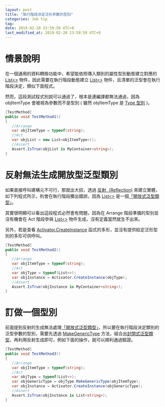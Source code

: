 ```yaml
---
layout: post
title: "執行階段決定泛形參數的型別"
categories: Job tip
tag: 
date: 2019-02-20 23:59:59 UTC+8 
last_modified_at: 2019-02-20 23:59:59 UTC+8 
---
```


# 情景說明

 在一個通用的資料轉換功能中，希望能依照傳入類別的屬性型別動態建立對應的 [List<>][List<>] 物件，因此需要在執行階段動態建立 [List<>][List<>] 物件，且清單的泛型會在執行階段決定，類似下面程式。
 
 然而，這段測試程式別說可以通過了，根本是連編譯都無法通過，因為 objItemType 會被視為參數而不是型別 ( 雖然 objItemType 是 [Type 型別][Type] )。

 ```csharp
 [TestMethod]
 public void TestMethod1()
 {
    //Arrange
    var objItemType = typeof(string);
    //Act
    var objList = new List<objItemType>();
    //Assert
    Assert.IsTrue(objList is MyContainer<string>);
 }
 ```

# 反射無法生成開放型泛型類別

 如果直接呼叫建構元不可行，那就出大招，透過 [反射（Reflection)][Reflection] 來建立實體，如下列程式所示，則會在執行階段擲出錯誤，因為 [List<>][List<>] 是一個[「開放式泛型類型」][2]。
 
 其實很明顯可以看出這段程式必然會有問題，因為在 Arrange 階段準備的型別並沒有機會在 Act 階段參與 [List<>][List<>] 物件生成，沒有定義當然就生不出來。
 
 另外，若是查看 [Activator.CreateInstance][1] 函式的多形，並沒有提供給定泛形型別的多形可供呼叫。

 ```csharp
 [TestMethod]
 public void TestMethod2()
 {
    //Arrange
    var objItemType = typeof(string);
    //Act
    var objType = typeof(List<>);
    var objInstance = Activator.CreateInstance(objType);
    //Assert
    Assert.IsTrue(objInstance is MyContainer<string>);
 }
 ```

# 訂做一個型別

 前面提到反射的生成無法處理[「開放式泛型類型」][2]，所以要在執行階段決定類別的泛型參數的型別，需要先透過 [MakeGenericType][MakeGenericType] 方法，組合出[封閉式泛型類型][2]，再利用反射生成即可，例如下面的操作，就可以順利通過驗證。

 ```csharp
 [TestMethod]
 public void TestMethod3()
 {
    //Arrange
    var objItemType = typeof(string);
    //Act
    var objType = typeof(List<>);
    var objGenericType = objType.MakeGenericType(objItemType);
    var objInstance = Activator.CreateInstance(objGenericType);
    //Assert
    Assert.IsTrue(objInstance is List<string>);
 }
 ```

[Reflection]:https://docs.microsoft.com/zh-tw/dotnet/csharp/programming-guide/concepts/reflection "反映"

[List<>]:https://docs.microsoft.com/zh-tw/dotnet/api/system.collections.generic.list-1?view=netframework-4.7.2 "List<T>"

[Type]:https://docs.microsoft.com/zh-tw/dotnet/api/system.type?view=netframework-4.7.2 "Type Class"

[MakeGenericType]:https://docs.microsoft.com/zh-tw/dotnet/api/system.type.makegenerictype?view=netframework-4.7.2 "Type.MakeGenericType(Type[]) Method"

[1]:https://docs.microsoft.com/zh-tw/dotnet/api/system.activator.createinstance?view=netframework-4.7.2 "Activator.CreateInstance"

[2]:https://docs.microsoft.com/zh-tw/dotnet/framework/reflection-and-codedom/reflection-and-generic-types#is-the-type-or-method-open-or-closed "類型（或方法)為開放式或封閉式"